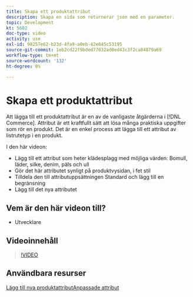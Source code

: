 ```yaml
---
title: Skapa ett produktattribut
description: Skapa en sida som returnerar json med en parameter.
topic: Development
kt: 5602
doc-type: video
activity: use
exl-id: 98257e62-b23d-4fa9-a0eb-42e045c53195
source-git-commit: 1eb2cd22f9bded77032ad0ed43c3f2ca84879a69
workflow-type: tm+mt
source-wordcount: '132'
ht-degree: 0%

---
```


# Skapa ett produktattribut

Att lägga till ett produktattribut är en av de vanligaste åtgärderna i [!DNL Commerce]. Attribut är ett kraftfullt sätt att lösa många praktiska uppgifter som rör en produkt. Det är en enkel process att lägga till ett attribut av listrutetyp i en produkt.

I den här videon:

- Lägg till ett attribut som heter klädesplagg med möjliga värden: Bomull, läder, silke, denim, päls och ull
- Gör det här attributet synligt på produktvysidan, i fet stil
- Tilldela den till attributuppsättningen Standard och lägg till en begränsning
- Lägg till det nya attributet

## Vem är den här videon till?

- Utvecklare

## Videoinnehåll

>[!VIDEO](https://video.tv.adobe.com/v/35789?quality=12&learn=on)

## Användbara resurser

[Lägg till nya ](https://devdocs.magento.com/videos/fundamentals/add-new-product-attribute/)
[produktattributAnpassade attribut](https://devdocs.magento.com/guides/v2.4/howdoi/custom-attributes/introduction.html)
